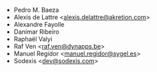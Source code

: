 - Pedro M. Baeza
- Alexis de Lattre \<<alexis.delattre@akretion.com>\>
- Alexandre Fayolle
- Danimar Ribeiro
- Raphaël Valyi
- Raf Ven \<<raf.ven@dynapps.be>\>
- Manuel Regidor \<<manuel.regidor@sygel.es>\>
- Sodexis \<<dev@sodexis.com>\>
